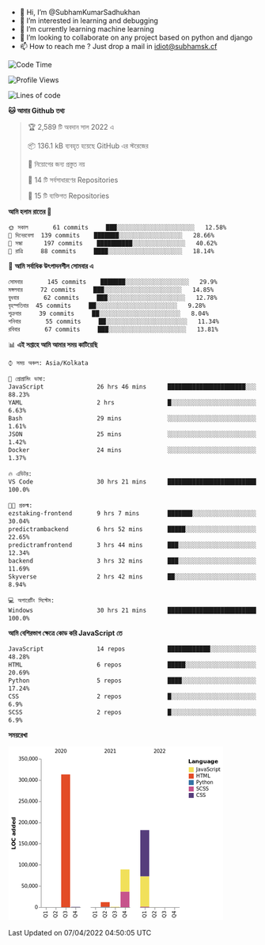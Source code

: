 - 👋 Hi, I’m @SubhamKumarSadhukhan
- 👀 I’m interested in learning and debugging
- 🌱 I’m currently learning machine learning
- 💞️ I’m looking to collaborate on any project based on python and django
- 📫 How to reach me ?
      Just drop a mail in idiot@subhamsk.cf

<!---
SubhamKumarSadhukhan/SubhamKumarSadhukhan is a ✨ special ✨ repository because its `README.md` (this file) appears on your GitHub profile.
You can click the Preview link to take a look at your changes.
--->


<!--START_SECTION:waka-->
![Code Time](http://img.shields.io/badge/Code%20Time-401%20hrs%2030%20mins-blue)

![Profile Views](http://img.shields.io/badge/%E0%A6%AA%E0%A7%8D%E0%A6%B0%E0%A7%8B%E0%A6%AB%E0%A6%BE%E0%A6%87%E0%A6%B2%20%E0%A6%A6%E0%A6%B0%E0%A7%8D%E0%A6%B6%E0%A6%A8-2-blue)

![Lines of code](https://img.shields.io/badge/%E0%A6%B9%E0%A7%8D%E0%A6%AF%E0%A6%BE%E0%A6%B2%E0%A7%8B%20%E0%A6%93%E0%A6%AF%E0%A6%BC%E0%A6%BE%E0%A6%B0%E0%A7%8D%E0%A6%B2%E0%A7%8D%E0%A6%A1%20%E0%A6%A5%E0%A7%87%E0%A6%95%E0%A7%87%20%E0%A6%86%E0%A6%AE%E0%A6%BF%20%E0%A6%B2%E0%A6%BF%E0%A6%96%E0%A7%87%E0%A6%9B%E0%A6%BF-598%20Thousand%20%E0%A6%95%E0%A7%8B%E0%A6%A1%E0%A7%87%E0%A6%B0%20%E0%A6%B2%E0%A6%BE%E0%A6%87%E0%A6%A8-blue)

**🐱 আমার Github তথ্য** 

> 🏆 2,589 টি অবদান সাল 2022 এ
 > 
> 📦 136.1 kB ব্যবহৃত হয়েছে GitHub এর স্টরেজের 
 > 
> 🚫 নিয়োগের জন্য প্রস্তুত নয়
 > 
> 📜 14 টি সর্বসাধারণের Repositories 
 > 
> 🔑 15 টি ব্যক্তিগত Repositories  
 > 
**আমি হলাম রাতের 🦉** 

```text
🌞 সকাল       61 commits     ███░░░░░░░░░░░░░░░░░░░░░░   12.58% 
🌆 দিনেরবেলা  139 commits    ███████░░░░░░░░░░░░░░░░░░   28.66% 
🌃 সন্ধা      197 commits    ██████████░░░░░░░░░░░░░░░   40.62% 
🌙 রাত্রি     88 commits     ████░░░░░░░░░░░░░░░░░░░░░   18.14%

```
📅 **আমি সর্বাধিক উৎপাদনশীল সোমবার এ** 

```text
সোমবার       145 commits    ███████░░░░░░░░░░░░░░░░░░   29.9% 
মঙ্গলবার     72 commits     ███░░░░░░░░░░░░░░░░░░░░░░   14.85% 
বুধবার       62 commits     ███░░░░░░░░░░░░░░░░░░░░░░   12.78% 
বৃহস্পতিবার  45 commits     ██░░░░░░░░░░░░░░░░░░░░░░░   9.28% 
শুক্রবার     39 commits     ██░░░░░░░░░░░░░░░░░░░░░░░   8.04% 
শনিবার       55 commits     ██░░░░░░░░░░░░░░░░░░░░░░░   11.34% 
রবিবার       67 commits     ███░░░░░░░░░░░░░░░░░░░░░░   13.81%

```


📊 **এই সপ্তাহে আমি আমার সময় কাটিয়েছি** 

```text
⌚︎ সময় অঞ্চল: Asia/Kolkata

💬 প্রোগ্রামিং ভাষা: 
JavaScript               26 hrs 46 mins      ██████████████████████░░░   88.23% 
YAML                     2 hrs               █░░░░░░░░░░░░░░░░░░░░░░░░   6.63% 
Bash                     29 mins             ░░░░░░░░░░░░░░░░░░░░░░░░░   1.61% 
JSON                     25 mins             ░░░░░░░░░░░░░░░░░░░░░░░░░   1.42% 
Docker                   24 mins             ░░░░░░░░░░░░░░░░░░░░░░░░░   1.37%

🔥 এডিটর: 
VS Code                  30 hrs 21 mins      █████████████████████████   100.0%

🐱‍💻 প্রকল্ম: 
ezstaking-frontend       9 hrs 7 mins        ███████░░░░░░░░░░░░░░░░░░   30.04% 
predictrambackend        6 hrs 52 mins       █████░░░░░░░░░░░░░░░░░░░░   22.65% 
predictramfrontend       3 hrs 44 mins       ███░░░░░░░░░░░░░░░░░░░░░░   12.34% 
backend                  3 hrs 32 mins       ███░░░░░░░░░░░░░░░░░░░░░░   11.69% 
Skyverse                 2 hrs 42 mins       ██░░░░░░░░░░░░░░░░░░░░░░░   8.94%

💻 অপারেটিং সিস্টেম: 
Windows                  30 hrs 21 mins      █████████████████████████   100.0%

```

**আমি বেশিরভাগ ক্ষেত্রে কোড করি JavaScript তে** 

```text
JavaScript               14 repos            ████████████░░░░░░░░░░░░░   48.28% 
HTML                     6 repos             █████░░░░░░░░░░░░░░░░░░░░   20.69% 
Python                   5 repos             ████░░░░░░░░░░░░░░░░░░░░░   17.24% 
CSS                      2 repos             █░░░░░░░░░░░░░░░░░░░░░░░░   6.9% 
SCSS                     2 repos             █░░░░░░░░░░░░░░░░░░░░░░░░   6.9%

```


**সময়রেখা**

![Chart not found](https://raw.githubusercontent.com/SubhamKumarSadhukhan/SubhamKumarSadhukhan/main/charts/bar_graph.png) 


 Last Updated on 07/04/2022 04:50:05 UTC
<!--END_SECTION:waka-->
